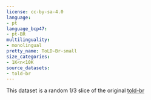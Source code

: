 ```yaml
---
license: cc-by-sa-4.0
language:
- pt
language_bcp47:
- pt-BR
multilinguality:
- monolingual
pretty_name: ToLD-Br-small
size_categories:
- 1K<n<10K
source_datasets:
- told-br
---
```


This dataset is a random 1/3 slice of the original [told-br](https://huggingface.co/datasets/told-br)